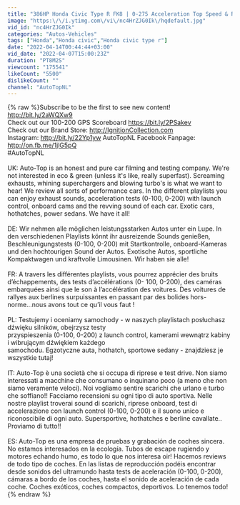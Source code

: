 ```yaml
---
title: "386HP Honda Civic Type R FK8 | 0-275 Acceleration Top Speed & Remus Exhaust Sound by AutoTopNL"
image: "https:\/\/i.ytimg.com\/vi\/nc4HrZJG0Ik\/hqdefault.jpg"
vid_id: "nc4HrZJG0Ik"
categories: "Autos-Vehicles"
tags: ["Honda","Honda civic","Honda civic type r"]
date: "2022-04-14T00:44:44+03:00"
vid_date: "2022-04-07T15:00:23Z"
duration: "PT8M2S"
viewcount: "175541"
likeCount: "5500"
dislikeCount: ""
channel: "AutoTopNL"
---
```

{% raw %}Subscribe to be the first to see new content! <a rel="nofollow" target="blank" href="http://bit.ly/2aWQXw9">http://bit.ly/2aWQXw9</a><br />Check out our 100-200 GPS Scoreboard <a rel="nofollow" target="blank" href="https://bit.ly/2PSakev">https://bit.ly/2PSakev</a><br />Check out our Brand Store: <a rel="nofollow" target="blank" href="http://IgnitionCollection.com">http://IgnitionCollection.com</a><br />Instagram: <a rel="nofollow" target="blank" href="http://bit.ly/22Yp1yw">http://bit.ly/22Yp1yw</a>  AutoTopNL Facebook Fanpage: <a rel="nofollow" target="blank" href="http://on.fb.me/1jlG5pQ">http://on.fb.me/1jlG5pQ</a> <br />#AutoTopNL<br /><br />UK: Auto-Top is an honest and pure car filming and testing company. We're not interested in eco &amp; green (unless it's like, really superfast). Screaming exhausts, whining superchargers and blowing turbo's is what we want to hear! We review all sorts of performance cars. In the different playlists you can enjoy exhaust sounds, acceleration tests (0-100, 0-200) with launch control, onboard cams and the revving sound of each car. Exotic cars, hothatches, power sedans. We have it all!<br /><br />DE: Wir nehmen alle möglichen leistungsstarken Autos unter ein Lupe. In den verschiedenen Playlists könnt ihr ausreizende Sounds genießen, Beschleunigungstests (0-100, 0-200) mit Startkontrolle, onboard-Kameras und den hochtourigen Sound der Autos. Exotische Autos, sportliche Kompaktwagen und kraftvolle Limousinen. Wir haben sie alle!<br /><br />FR: A travers les différentes playlists, vous pourrez apprécier des bruits d’échappements, des tests d’accélérations (0- 100, 0-200), des caméras embarquées ainsi que le son à l’accélération des voitures. Des voitures de rallyes aux berlines surpuissantes en passant par des bolides hors-norme...nous avons tout ce qu’il vous faut !<br /><br />PL: Testujemy i oceniamy samochody - w naszych playlistach posłuchasz dźwięku silników, obejrzysz testy<br />przyspieszenia (0-100, 0-200) z launch control, kamerami wewnątrz kabiny i wibrującym dźwiękiem każdego<br />samochodu. Egzotyczne auta, hothatch, sportowe sedany - znajdziesz je wszystkie tutaj!<br /><br />IT: Auto-Top è una società che si occupa di riprese e test drive. Non siamo interessati a macchine che consumano o inquinano poco (a meno che non siamo veramente veloci). Noi vogliamo sentire scarichi che urlano e turbo che soffiano!! Facciamo recensioni su ogni tipo di auto sportiva. Nelle nostre playlist troverai sound di scarichi, riprese onboard, test di accelerazione con launch control (0-100, 0-200) e il suono unico e riconoscibile di ogni auto. Supersportive, hothatches e berline cavallate.. Proviamo di tutto!!<br /><br />ES: Auto-Top es una empresa de pruebas y grabación de coches sincera. No estamos interesados en la ecología. Tubos de escape rugiendo y motores echando humo, es todo lo que nos interesa oir! Hacemos reviews de todo tipo de coches. En las listas de reproducción podéis encontrar desde sonidos del ultramundo hasta tests de aceleración (0-100, 0-200), cámaras a bordo de los coches, hasta el sonido de aceleración de cada coche. Coches exóticos, coches compactos, deportivos. Lo tenemos todo!{% endraw %}
